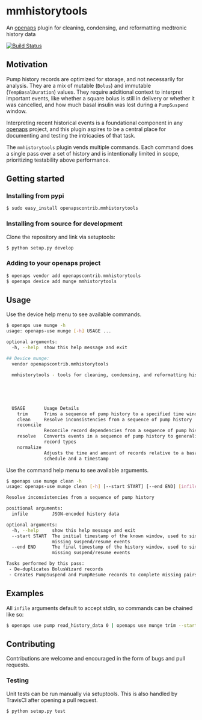 # mmhistorytools
An [openaps](https://github.com/openaps/openaps) plugin for cleaning, condensing, and reformatting medtronic history data

[![Build Status](https://travis-ci.org/loudnate/openaps-mmhistorytools.svg)](https://travis-ci.org/loudnate/openaps-mmhistorytools)

## Motivation
Pump history records are optimized for storage, and not necessarily for analysis. They are a mix of mutable (`Bolus`) and immutable (`TempBasalDuration`) values. They require additional context to interpret important events, like whether a square bolus is still in delivery or whether it was cancelled, and how much basal insulin was lost during a `PumpSuspend` window.

Interpreting recent historical events is a foundational component in any [openaps](https://github.com/openaps/openaps) project, and this plugin aspires to be a central place for documenting and testing the intricacies of that task.

The `mmhistorytools` plugin vends multiple commands. Each command does a single pass over a set of history and is intentionally limited in scope, prioritizing testability above performance.

## Getting started
### Installing from pypi

```bash
$ sudo easy_install openapscontrib.mmhistorytools
```

### Installing from source for development
Clone the repository and link via setuptools:
```bash
$ python setup.py develop
```

### Adding to your openaps project
```bash
$ openaps vendor add openapscontrib.mmhistorytools
$ openaps device add munge mmhistorytools
```

## Usage
Use the device help menu to see available commands.
```bash
$ openaps use munge -h
usage: openaps-use munge [-h] USAGE ...

optional arguments:
  -h, --help  show this help message and exit

## Device munge:
  vendor openapscontrib.mmhistorytools
  
  mmhistorytools - tools for cleaning, condensing, and reformatting history data
  
  
  
      

  USAGE       Usage Details
    trim      Trims a sequence of pump history to a specified time window
    clean     Resolve inconsistencies from a sequence of pump history
    reconcile
              Reconcile record dependencies from a sequence of pump history
    resolve   Converts events in a sequence of pump history to generalized
              record types
    normalize
              Adjusts the time and amount of records relative to a basal
              schedule and a timestamp
```

Use the command help menu to see available arguments.
```bash
$ openaps use munge clean -h
usage: openaps-use munge clean [-h] [--start START] [--end END] [infile]

Resolve inconsistencies from a sequence of pump history

positional arguments:
  infile         JSON-encoded history data

optional arguments:
  -h, --help     show this help message and exit
  --start START  The initial timestamp of the known window, used to simulate
                 missing suspend/resume events
  --end END      The final timestamp of the history window, used to simulate
                 missing suspend/resume events

Tasks performed by this pass:
 - De-duplicates BolusWizard records
 - Creates PumpSuspend and PumpResume records to complete missing pairs
```

## Examples

All `infile` arguments default to accept stdin, so commands can be chained like so:
```bash
$ openaps use pump read_history_data 0 | openaps use munge trim --start 2015-07-03T10:15:00 | openaps use munge clean | openaps use munge reconcile | openaps use munge resolve | openaps use munge normalize --basal-profile basal.json --zero-at 2015-07-03T14:15:00
```

## Contributing
Contributions are welcome and encouraged in the form of bugs and pull requests.

### Testing
 
 Unit tests can be run manually via setuptools. This is also handled by TravisCI after opening a pull request.
 
 ```bash
 $ python setup.py test
 ```
